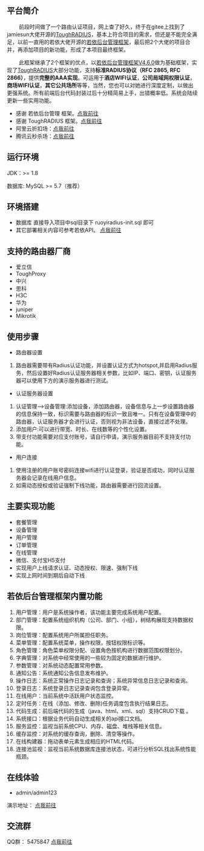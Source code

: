 ## 平台简介

<p>&nbsp;&nbsp;&nbsp;&nbsp;&nbsp;&nbsp;&nbsp;&nbsp;前段时间做了一个路由认证项目，网上查了好久，终于在gitee上找到了jamiesun大佬开源的<a href="https://gitee.com/jamiesun/ToughRADIUS.git" target="_blank">ToughRADIUS</a>，基本上符合项目的需求，但还是不能完全满足，以前一直用的若依大佬开源的<a href="https://gitee.com/y_project/RuoYi.git" target="_blank">若依后台管理框架</a>，最后把2个大佬的项目合并，再添加项目的新功能，形成了本项目最终框架。</p>
<p>&nbsp;&nbsp;&nbsp;&nbsp;&nbsp;&nbsp;&nbsp;&nbsp;此框架继承了2个框架的优点，以<a href="https://gitee.com/y_project/RuoYi.git" target="_blank">若依后台管理框架V4.6.0</a>做为基础框架，实现了<a href="https://gitee.com/jamiesun/ToughRADIUS.git" target="_blank">ToughRADIUS</a>大部分功能，支持<b>标准RADIUS协议（RFC 2865, RFC 2866）</b>，提供<b>完整的AAA实现</b>。可运用于<b>酒店WIFI认证</b>，<b>公司局域网权限认证</b>，<b>商场WIFI认证</b>，<b>其它公共场所</b>等等，当然，您也可以对她进行深度定制，以做出更强系统。所有前端后台代码封装过后十分精简易上手，出错概率低。系统会陆续更新一些实用功能。</p>

* 感谢 若依后台管理 框架。<a href="https://gitee.com/y_project/RuoYi.git" target="_blank">点我前往</a>
* 感谢 ToughRADIUS 框架。<a href="https://gitee.com/jamiesun/ToughRADIUS.git" target="_blank">点我前往</a>
* 阿里云折扣场：<a href="https://www.aliyun.com/minisite/goods?userCode=vvwubb2a" target="_blank">点我前往</a>
* 腾讯云秒杀场：<a href="https://cloud.tencent.com/act/cps/redirect?redirect=1078&cps_key=86eaf6934c31445e209ce1dacfc62db0&from=console" target="_blank">点我前往</a>

## 运行环境

JDK：>= 1.8

数据库: MySQL >= 5.7（推荐）

## 环境搭建

- 数据库
直接导入项目中sql目录下 ruoyiradius-init.sql 即可
- 其它部署相关内容可参考若依API。 <a href="http://doc.ruoyi.vip/ruoyi/" target="_blank">点我前往</a>

## 支持的路由器厂商

- 爱立信
- ToughProxy
- 中兴
- 思科
- H3C
- 华为
- juniper
- Mikrotik

## 使用步骤

- 路由器设置
1. 路由器需要带有Radius认证功能，并设置认证方式为hotspot,并启用Radius服务，然后设置好Radius认证服务器相关参数，比如IP、端口、密钥，认证服务器可以使用下方的演示服务器进行测试。
- 认证服务器设置
1. 认证管理-->设备管理:添加设备，添加路由器，设备信息与上一步设置路由器的信息保持一致，标识需要与路由器的标识一致且唯一。只有在设备管理中的路由器，认证服务器才会进行认证，否则视为非法设备，直接过滤不处理。
2. 添加用户:可以进行带宽、时长、在线数等的个性化设置。
3. 带支付功能需要对应支付账号，请自行申请，演示服务器目前不支持支付功能。
- 用户连接
1. 使用注册的用户账号密码连接wifi进行认证登录，验证是否成功，同时认证服务器会记录在线用户信息。
2. 如需动态授权或验证强制下线功能，路由器需要进行回流设置。

## 主要实现功能

- 套餐管理
- 设备管理
- 用户管理
- 订单管理
- 在线管理
- 微信、支付宝H5支付
- 实现用户上线请求认证、动态授权、限速、强制下线
- 实现上网时间到期后自动下线

## 若依后台管理框架内置功能

1.  用户管理：用户是系统操作者，该功能主要完成系统用户配置。
2.  部门管理：配置系统组织机构（公司、部门、小组），树结构展现支持数据权限。
3.  岗位管理：配置系统用户所属担任职务。
4.  菜单管理：配置系统菜单，操作权限，按钮权限标识等。
5.  角色管理：角色菜单权限分配、设置角色按机构进行数据范围权限划分。
6.  字典管理：对系统中经常使用的一些较为固定的数据进行维护。
7.  参数管理：对系统动态配置常用参数。
8.  通知公告：系统通知公告信息发布维护。
9.  操作日志：系统正常操作日志记录和查询；系统异常信息日志记录和查询。
10. 登录日志：系统登录日志记录查询包含登录异常。
11. 在线用户：当前系统中活跃用户状态监控。
12. 定时任务：在线（添加、修改、删除)任务调度包含执行结果日志。
13. 代码生成：前后端代码的生成（java、html、xml、sql）支持CRUD下载 。
14. 系统接口：根据业务代码自动生成相关的api接口文档。
15. 服务监控：监视当前系统CPU、内存、磁盘、堆栈等相关信息。
16. 缓存监控：对系统的缓存查询，删除、清空等操作。
17. 在线构建器：拖动表单元素生成相应的HTML代码。
18. 连接池监视：监视当前系统数据库连接池状态，可进行分析SQL找出系统性能瓶颈。

## 在线体验

- admin/admin123  

演示地址： <a href="http://39.108.211.5:8090/index" target="_blank">点我前往</a>


## 交流群

QQ群： 5475847 <a href="https://jq.qq.com/?_wv=1027&k=xJHpvKp1" target="_blank">点我前往</a>